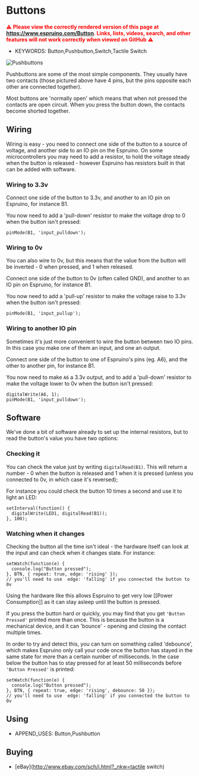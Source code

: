 <!--- Copyright (c) 2015 Gordon Williams, Pur3 Ltd. See the file LICENSE for copying permission. -->
Buttons
=======

<span style="color:red">:warning: **Please view the correctly rendered version of this page at https://www.espruino.com/Button. Links, lists, videos, search, and other features will not work correctly when viewed on GitHub** :warning:</span>

* KEYWORDS: Button,Pushbutton,Switch,Tactile Switch

![Pushbuttons](Button.jpg)

Pushbuttons are some of the most simple components. They usually have two
contacts (those pictured above have 4 pins, but the pins opposite each other are connected together).

Most buttons are 'normally open' which means that when not pressed the contacts
are open circuit. When you press the button down, the contacts become shorted
together.


Wiring
-------

Wiring is easy - you need to connect one side of the button to a source of voltage,
and another side to an IO pin on the Espruino. On some microcontrollers you may need
to add a resistor, to hold the voltage steady when the button is released - however
Espruino has resistors built in that can be added with software.

### Wiring to 3.3v

Connect one side of the button to 3.3v, and another to an IO pin on Espruino, for instance B1.

You now need to add a 'pull-down' resistor to make the voltage drop to 0 when the button isn't pressed:

```
pinMode(B1, 'input_pulldown');
```

### Wiring to 0v

You can also wire to 0v, but this means that the value from the button will be inverted - 0 when pressed, and 1 when released.

Connect one side of the button to 0v (often called GND), and another to an IO pin on Espruino, for instance B1.

You now need to add a 'pull-up' resistor to make the voltage raise to 3.3v when the button isn't pressed:

```
pinMode(B1, 'input_pullup');
```

### Wiring to another IO pin

Sometimes it's just more convenient to wire the button between two IO pins. In this case you make one of them an input, and one an output.

Connect one side of the button to one of Espruino's pins (eg. A6), and the other to another pin, for instance B1.

You now need to make `A6` a 3.3v output, and to add a 'pull-down' resistor to make the voltage lower to 0v when the button isn't pressed:

```
digitalWrite(A6, 1);
pinMode(B1, 'input_pulldown');
```

Software
--------

We've done a bit of software already to set up the internal resistors, but to read the button's value you have two options:

### Checking it

You can check the value just by writing ```digitalRead(B1)```. This will return 
a number - 0 when the button is released and 1 when it is pressed (unless you 
connected to 0v, in which case it's reversed);

For instance you could check the button 10 times a second and use it to light
an LED:

```
setInterval(function() {
  digitalWrite(LED1, digitalRead(B1));
}, 100);
```

### Watching when it changes

Checking the button all the time isn't ideal - the hardware itself can look at
the input and can check when it changes state. For instance:

```
setWatch(function(e) {
  console.log("Button pressed");
}, BTN, { repeat: true, edge: 'rising' });
// you'll need to use  edge: 'falling' if you connected the button to 0v
```

Using the hardware like this allows Espruino to get very low 
[[Power Consumption]] as it can stay asleep until the button is pressed.

If you press the button hard or quickly, you may find that you get `'Button Pressed'`
printed more than once. This is because the button is a mechanical device, and
it can 'bounce' - opening and closing the contact multiple times.

In order to try and detect this, you can turn on something called 'debounce',
which makes Espruino only call your code once the button has stayed in the
same state for more than a certain number of milliseconds. In the case below
the button has to stay pressed for at least 50 milliseconds before `'Button Pressed'`
is printed:
  
```
setWatch(function(e) {
  console.log("Button pressed");
}, BTN, { repeat: true, edge: 'rising', debounce: 50 });
// you'll need to use  edge: 'falling' if you connected the button to 0v
```

Using 
-----

* APPEND_USES: Button,Pushbutton

Buying
-----

* [eBay](http://www.ebay.com/sch/i.html?_nkw=tactile switch)

